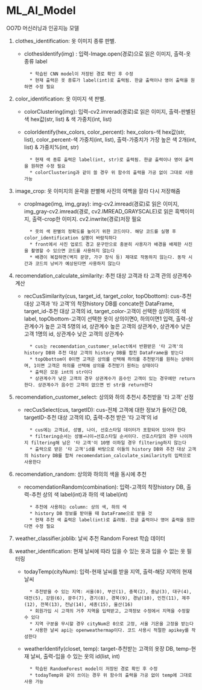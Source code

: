 # ML_AI_Model
OO7D 머신러닝과 인공지능 모델

1. clothes_identification: 옷 이미지 종류 판별.

    - clothesIdentify(img) : 입력-Image.open(경로)으로 읽은 이미지, 출력-옷 종류 label
    
            * 학습된 CNN model이 저장된 경로 확인 후 수정
            * 현재 출력은 옷 종류가 label(int)로 출력됨. 한글 출력이나 영어 출력을 원하면 수정 필요

2. color_identification: 옷 이미지 색 판별.

    - colorClustering(img): 입력-cv2.imrerad(경로)로 읽은 이미지, 출력-판별된 색 hex값(str, list) & 색 가중치(int, list)
    
    - colorIdentify(hex_colors, color_percent): hex_colors-색 hex값(str, list), color_percent-색 가중치(int, list), 출력-가중치가 가장 높은 색 2개(int, list) & 가중치%(int, str)
    
            * 현재 색 종류 출력은 label(int, str)로 출력됨. 한글 출력이나 영어 출력을 원하면 수정 필요
            * colorClustering과 같이 쓸 경우 위 함수의 출력을 가공 없이 그대로 사용 가능

3. image_crop: 옷 이미지의 윤곽을 판별해 사진의 여백을 잘라 다시 저장해줌

    - cropImage(img, img_gray): img-cv2.imread(경로)로 읽은 이미지, img_gray-cv2.imread(경로, cv2.IMREAD_GRAYSCALE)로 읽은 흑백이미지, 출력-crop한 이미지. cv2.inwrite(경로)저장 필요
    
            * 옷의 색 판별의 정확도를 높이기 위한 코드이다. 해당 코드를 실행 후 color_identification 실행이 바람직하다
            * front에서 사진 업로드 경고 문구만으로 충분히 사용자가 배경을 배제한 사진을 촬영할 수 있으면 코드를 사용하지 않는다
            * 배경이 복잡하면(벽지 문양, 가구 장식 등) 제대로 작동하지 않는다. 동작 시간과 코드의 낭비가 예상된다면 사용하지 않는다

4. recomendation_calculate_similarity: 추천 대상 고객과 타 고객 관의 상관계수 계산

    - recCusSimilarity(cus, target_id, target_color, topObottom): cus-추천 대상 고객과 '타 고객'의 착장history DB를 concate한 DataFrame, target_id-추천 대상 고객의 id, target_color-고객이 선택한 상/하의의 색 label, topObottom-고객이 선택한 옷이 상의이면0, 하의이면1 입력, 출력-상관계수가 높은 고객 5명의 id, 상관계수 높은 고객의 상관계수, 상관계수 낮은 고객 1명의 id, 상관계수 낮은 고객의 상관계수
 
            * cus는 recomendation_customer_select에서 반환받은 '타 고객'의 history DB와 추천 대상 고객의 history DB를 합친 DataFrame을 받는다
            * topObottom이 0이면 고객은 상의를 선택해 하의를 추천받기를 원하는 상태이며, 1이면 고객은 하의를 선택해 상의를 추천받기 원하는 상태이다
            * 출력은 모둔 int의 str이다
            * 상관계수가 낮은 고객의 경우 상관계수가 음수인 고객이 있는 경우에만 return한다. 상관계수가 음수인 고객이 없으면 빈 str을 return한다

5. recomendation_customer_select: 상의와 하의 추천시 추천받을 '타 고객' 선정

    - recCusSelect(cus, targetID): cus-전체 고객에 대한 정보가 들어간 DB, targetID-추천 대상 고객의 ID, 출력-추천 받은 '타 고객'의 id

            * cus에는 고객id, 성별, 나이, 선호스타일 데이터가 포함되어 있어야 한다
            * filtering순서는 성별→나이→선호스타일 순서이다. 선호스타일의 경우 나이까지 filtering해 남은 '타 고객'이 10명 이하일 경우 filtering하지 않는다
            * 출력으로 받은 '타 고객'id를 바탕으로 이들의 history DB와 추천 대상 고객의 history DB를 합쳐 recomendation_calculate_similarity의 입력으로 사용한다

6. recomendation_random: 상의와 하의의 색을 동시에 추천

    - recomendationRandom(combination): 입력-고객의 착장history DB, 출력-추천 상의 색 label(int)과 하의 색 label(int)

            * 추천에 사용하는 column: 상의 색, 하의 색
            * history DB 정보를 받아올 때 DataFrame으로 받을 것
            * 현재 추천 색 출력은 label(int)로 출려됨. 한글 출력이나 영어 출력을 원한다면 수정 필요


7. weather_classifier.joblib: 날씨 추천 Random Forest 학습 데이터
8. weather_identification: 현재 날씨에 따라 입을 수 있는 옷과 입을 수 없는 옷 필터링

    - todayTemp(cityNum): 입력-현재 날씨를 받을 지역, 출력-해당 지역의 현재 날씨

            * 추천받을 수 있는 지역: 서울(0), 부산(1), 충북(2), 충남(3), 대구(4), 대전(5), 강원(6), 광주(7), 경기(8), 경북(9), 경남(10), 인천(11), 제주(12), 전북(13), 전남(14), 세종(15), 울산(16)
            * 회원가입 시 고객의 거주 지역을 입력받고, 고객정보 수정에서 지역을 수정할 수 있다
            * 지역 구분을 무시할 경우 cityNum은 0으로 고정, 서울 기온을 고정을 받는다
            * 사용한 날씨 api는 openweathermap이다. 코드 사용시 적절한 apikey를 작성한다

    - weatherIdentify(closet, temp): target-추천받는 고객의 옷장 DB, temp-현재 날씨, 출력-입을 수 있는 옷의 id(list, int)

            * 학습된 RandomForest model이 저장된 경로 확인 후 수정
            * todayTemp와 같이 쓰이는 경우 위 함수의 출력을 가공 없이 temp에 그대로 사용 가능
